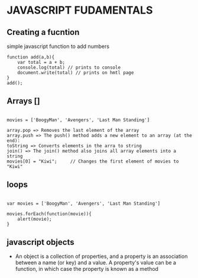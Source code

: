JAVASCRIPT FUDAMENTALS
==

Creating a fucntion
---
simple javascript function to add numbers
```
function add(a,b){
    var total = a + b;
    console.log(total) // prints to console 
    document.write(total) // prints on hmtl page
}
add();
```

Arrays []
---

```

movies = ['BoogyMan', 'Avengers', 'Last Man Standing']

array.pop => Removes the last element of the array
array.push => The push() method adds a new element to an array (at the end):
toString => Converts elements in the arra to string 
join() => The join() method also joins all array elements into a string
movies[0] = "Kiwi";     // Changes the first element of movies to "Kiwi"
```

loops
---

```

var movies = ['BoogyMan', 'Avengers', 'Last Man Standing']

movies.forEach(function(movie)){
    alert(movie);
}

```

javascript objects 
---
*  An object is a collection of properties, and a property is an association between a name (or      key) and a value. A property's value can be a function, in which case the property is known as    a method



